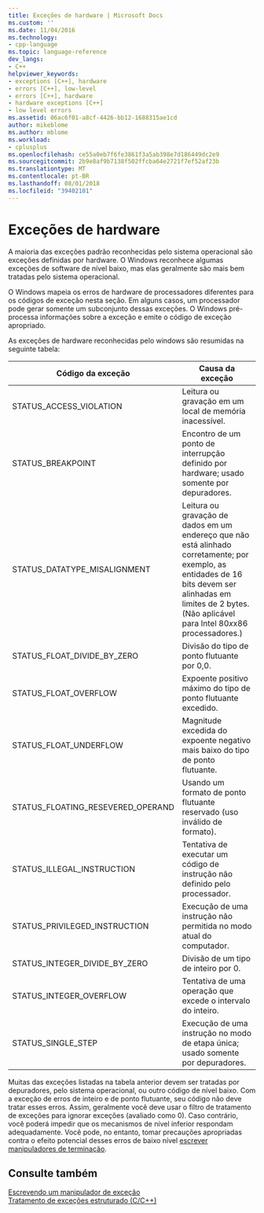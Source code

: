 ```yaml
---
title: Exceções de hardware | Microsoft Docs
ms.custom: ''
ms.date: 11/04/2016
ms.technology:
- cpp-language
ms.topic: language-reference
dev_langs:
- C++
helpviewer_keywords:
- exceptions [C++], hardware
- errors [C++], low-level
- errors [C++], hardware
- hardware exceptions [C++]
- low level errors
ms.assetid: 06ac6f01-a8cf-4426-bb12-1688315ae1cd
author: mikeblome
ms.author: mblome
ms.workload:
- cplusplus
ms.openlocfilehash: ce55a0eb7f6fe3861f3a5ab398e7d186449dc2e9
ms.sourcegitcommit: 2b9e8af9b7138f502ffcba64e2721f7ef52af23b
ms.translationtype: MT
ms.contentlocale: pt-BR
ms.lasthandoff: 08/01/2018
ms.locfileid: "39402101"
---
```

# <a name="hardware-exceptions"></a>Exceções de hardware
A maioria das exceções padrão reconhecidas pelo sistema operacional são exceções definidas por hardware. O Windows reconhece algumas exceções de software de nível baixo, mas elas geralmente são mais bem tratadas pelo sistema operacional.  
  
 O Windows mapeia os erros de hardware de processadores diferentes para os códigos de exceção nesta seção. Em alguns casos, um processador pode gerar somente um subconjunto dessas exceções. O Windows pré-processa informações sobre a exceção e emite o código de exceção apropriado.  
  
 As exceções de hardware reconhecidas pelo windows são resumidas na seguinte tabela:  
  
|Código da exceção|Causa da exceção|  
|--------------------|------------------------|  
|STATUS_ACCESS_VIOLATION|Leitura ou gravação em um local de memória inacessível.|  
|STATUS_BREAKPOINT|Encontro de um ponto de interrupção definido por hardware; usado somente por depuradores.|  
|STATUS_DATATYPE_MISALIGNMENT|Leitura ou gravação de dados em um endereço que não está alinhado corretamente; por exemplo, as entidades de 16 bits devem ser alinhadas em limites de 2 bytes. (Não aplicável para Intel 80*x*x86 processadores.)|  
|STATUS_FLOAT_DIVIDE_BY_ZERO|Divisão do tipo de ponto flutuante por 0,0.|  
|STATUS_FLOAT_OVERFLOW|Expoente positivo máximo do tipo de ponto flutuante excedido.|  
|STATUS_FLOAT_UNDERFLOW|Magnitude excedida do expoente negativo mais baixo do tipo de ponto flutuante.|  
|STATUS_FLOATING_RESEVERED_OPERAND|Usando um formato de ponto flutuante reservado (uso inválido de formato).|  
|STATUS_ILLEGAL_INSTRUCTION|Tentativa de executar um código de instrução não definido pelo processador.|  
|STATUS_PRIVILEGED_INSTRUCTION|Execução de uma instrução não permitida no modo atual do computador.|  
|STATUS_INTEGER_DIVIDE_BY_ZERO|Divisão de um tipo de inteiro por 0.|  
|STATUS_INTEGER_OVERFLOW|Tentativa de uma operação que excede o intervalo do inteiro.|  
|STATUS_SINGLE_STEP|Execução de uma instrução no modo de etapa única; usado somente por depuradores.|  
  
 Muitas das exceções listadas na tabela anterior devem ser tratadas por depuradores, pelo sistema operacional, ou outro código de nível baixo. Com a exceção de erros de inteiro e de ponto flutuante, seu código não deve tratar esses erros. Assim, geralmente você deve usar o filtro de tratamento de exceções para ignorar exceções (avaliado como 0). Caso contrário, você poderá impedir que os mecanismos de nível inferior respondam adequadamente. Você pode, no entanto, tomar precauções apropriadas contra o efeito potencial desses erros de baixo nível [escrever manipuladores de terminação](../cpp/writing-a-termination-handler.md).  
  
## <a name="see-also"></a>Consulte também  
 [Escrevendo um manipulador de exceção](../cpp/writing-an-exception-handler.md)   
 [Tratamento de exceções estruturado (C/C++)](../cpp/structured-exception-handling-c-cpp.md)